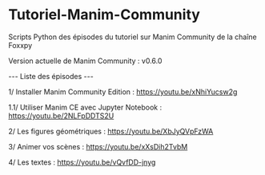 # Tutoriel-Manim-Community
 
Scripts Python des épisodes du tutoriel sur Manim Community de la chaîne Foxxpy

Version actuelle de Manim Community : v0.6.0

--- Liste des épisodes ---

1/ Installer Manim Community Edition : https://youtu.be/xNhiYucsw2g

1.1/ Utiliser Manim CE avec Jupyter Notebook : https://youtu.be/2NLFpDDTS2U

2/ Les figures géométriques : https://youtu.be/XbJyQVpFzWA

3/ Animer vos scènes : https://youtu.be/xXsDih2TvbM

4/ Les textes : https://youtu.be/vQvfDD-jnyg